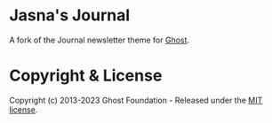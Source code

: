 # Jasna's Journal

A fork of the Journal newsletter theme
for [Ghost](http://github.com/tryghost/ghost/). 

# Copyright & License

Copyright (c) 2013-2023 Ghost Foundation - Released under the [MIT license](LICENSE).
